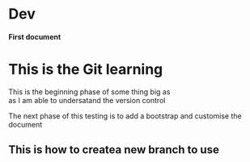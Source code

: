 # Dev
<h4>First document</h4>
<h1>This is the Git learning</h1>
<p> This is the beginning phase of some thing big as</br>
    as I am able to undersatand the version control</p>
    
   <p> The next phase of this testing is to add a bootstrap and customise the document</p>
   
 <h2>This is how to create</hr>a new branch to use </h2>
 
